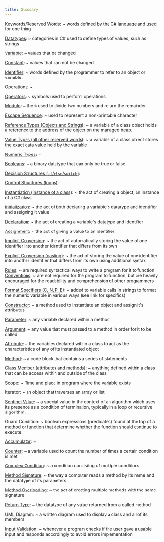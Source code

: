 ```yaml
---
title: Glossary
---
```


[Keywords/Reserved Words](https://csci-1301.github.io/book.html#reserved-words-and-identifiers):
~  words defined by the C# language and
    used for one thing

[Datatypes](https://csci-1301.github.io/book.html#datatypes-and-variables):
~  categories in C# used to define types of values, such as strings

[Variable](https://csci-1301.github.io/book.html#datatypes-and-variables):
~  values that be changed

[Constant](https://csci-1301.github.io/book.html#constants):
~  values that can not be changed

[Identifier](https://csci-1301.github.io/book.html#reserved-words-and-identifiers):
~  words defined by the programmer to refer to an object or variable.

Operations:
~ 

[Operators](https://csci-1301.github.io/book.html#operators):
~  symbols used to perform operations

[Modulo](https://csci-1301.github.io/book.html#arithmetic-operators):
~  the `%` used to divide two numbers and return the remainder

[Escape Sequence](https://csci-1301.github.io/book.html#escape-sequences):
~  used to represent a non-printable character

[Reference Types (Objects and Strings)](https://csci-1301.github.io/book.html#value-and-reference-types-1=):
~ a variable of a class object
  holds a reference to the address of the object on the managed heap.

[Value Types (all other reserved words)](https://csci-1301.github.io/book.html#value-and-reference-types-1=):
~ a variable of a class object
  stores the exact data value held by the variable

[Numeric Types](https://csci-1301.github.io/book.html#sizes-of-numeric-datatypes-1):
~ 

[Booleans](https://csci-1301.github.io/book.html#boolean-variables-and-values):
~  a binary datatype that can only be true or false

[Decision Structures (`if`/`else`/`switch`)](https://csci-1301.github.io/book.html#decisions-and-decision-structures):

[Control Structures (loops)](https://csci-1301.github.io/book.html#loops-increment-operators-and-input-validation):

[Instantiation (instance of a class)](https://csci-1301.github.io/book.html#using-our-class-1):<!--Specific link not available -->
~ the act of creating a object,
    an instance of a C# class

[Initialization](https://csci-1301.github.io/book.html#initialization-declaration-assignment-1): 
~  the act of both declaring a variable's datatype
    and identifier and assigning it value

[Declaration](https://csci-1301.github.io/book.html#declaration-1):
~  the act of creating a variable's datatype and
    identifier

[Assignment](https://csci-1301.github.io/book.html#assignment-1):
~  the act of giving a value to an identifier

[Implicit Conversion](https://csci-1301.github.io/book.html#implicit-and-explicit-conversions-between-datatypes):
~  the act of automatically storing the value of one identifier into another identifier that differs from its own

[Explicit Conversion (casting)](https://csci-1301.github.io/book.html#implicit-and-explicit-conversions-between-datatypes):
~ the act of storing the value of one
    identifier into another identifier that differs from its own using
    additional syntax

[Rules](https://csci-1301.github.io/book.html#rules-of-c-syntax):
~ are required syntactical ways to write a
    program for it to function
[Conventions](https://csci-1301.github.io/book.html#conventions-of-c-programs): 
~ are not required for the
    program to function, but are heavily encouraged for the readability
    and comprehension of other programmers

[Format Specifiers (C, N, P, E)](https://csci-1301.github.io/book.html#format-specifiers-1):
~ added to variable calls in strings to format the numeric variable in various ways (see link for specifics)

[Constructor](https://csci-1301.github.io/book.html#constructors):
~  a method used to instantiate an object and assign
    it's attributes

[Parameter](https://csci-1301.github.io/book.html#writing-our-first-class-1):
~  any variable declared within a method

[Argument](https://csci-1301.github.io/book.html#first-program-1):
~  any value that must passed to a method in order for it
    to be called

[Attribute](https://csci-1301.github.io/book.html#the-object-oriented-paradigm-1):
~  the variables declared within a class to act as the
    characteristics of any of its instantiated object

[Method](https://csci-1301.github.io/book.html#the-object-oriented-paradigm-1):
~ a code block that contains a series of statements

[Class Member (attributes and methods)](https://csci-1301.github.io/book.html#class-and-object-basics-1):
~ anything defined within a
    class that can be access within and outside of the class

[Scope](https://csci-1301.github.io/book.html#definition-of-scope-1):
~ Time and place in program where the variable exists

Iterator: <!--Couldn't find the term "iterator" in the textbook; further discussion needed-->
~ an object that traverses an array or list

[Sentinel Value](https://csci-1301.github.io/book.html#vocabulary-1):
~ a special value in the context of an algorithm
    which uses its presence as a condition of termination, typically in
    a loop or recursive algorithm.

Guard Condition:<!--Couldn't find the term "guard condition" in the textbook; further discussion needed-->
~ boolean expressions (predicates) found at the top
    of a method or function that determine whether the function should
    continue to execute.

[Accumulator](https://csci-1301.github.io/book.html#vocabulary-1):
~ 

[Counter](https://csci-1301.github.io/book.html#vocabulary-1):
~  a variable used to count the number of times a certain
    condition is met

[Complex Condition](https://csci-1301.github.io/book.html#while-loop-with-complex-conditions-1):
~ a condition consisting of multiple conditions

[Method Signature](https://csci-1301.github.io/book.html#method-signatures-1):
~  the way a computer reads a method by its name
    and the datatype of its parameters

[Method Overloading](https://csci-1301.github.io/book.html#calling-overloaded-methods-1):
~  the act of creating multiple methods with the
    same signature

[Return Type](https://csci-1301.github.io/book.html#writing-our-first-class-1):
~  the datatype of any value returned from a called
    method

[UML Diagram](https://csci-1301.github.io/book.html#introduction-to-uml):
~  a written diagram used to display a class and all of
    its members

[Input Validation](https://csci-1301.github.io/book.html#loops-and-input-validation):
~  whenever a program checks if the user gave a
    usable input and responds accordingly to avoid errors
    implementation
